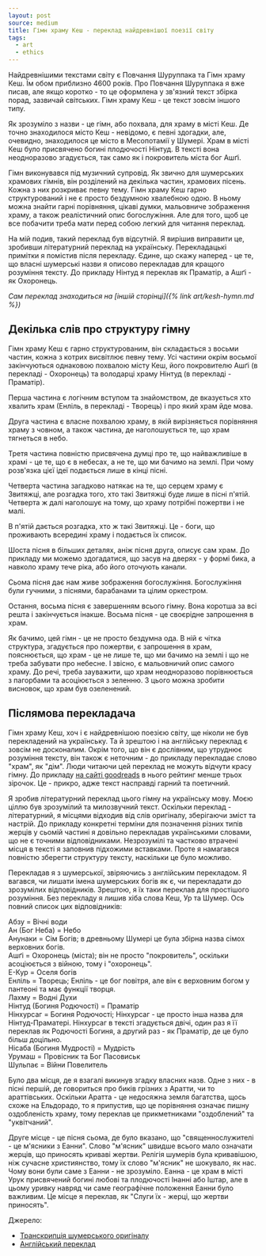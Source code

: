 ```yaml
---
layout: post
source: medium
title: Гімн храму Кеш - переклад найдревнішої поезії світу
tags:
  - art
  - ethics
---
```

Найдревнішими текстами світу є Повчання Шуруппака та Гімн храму Кеш. Їм обом приблизно 4600 років. Про Повчання Шуруппака я вже писав, але якщо коротко - то це оформлена у зв'язний текст збірка порад, зазвичай світських. Гімн храму Кеш - це текст зовсім іншого типу. 

Як зрозуміло з назви - це гімн, або похвала, для храму в місті Кеш. Де точно знаходилося місто Кеш - невідомо, є певні здогадки, але, очевидно, знаходилося це місто в Месопотамії у Шумері. Храм в місті Кеш було присвячено богині плодючості Нінтуд. В тексті вона неодноразово згадується, так само як і покровитель міста бог Ашґі. 

Гімн виконувався під музичний супровід. Як звично для шумерських храмових гімнів, він розділений на декілька частин, храмових пісень. Кожна з них розкриває певну тему. Гімн храму Кеш гарно структурований і не є просто бездумною хвалебною одою. В ньому можна знайти гарні порівняння, цікаві думки, мальовниче зображення храму, а також реалістичний опис богослужіння. Але для того, щоб це все побачити треба мати перед собою легкий для читання переклад. 

На мій подив, такий переклад був відсутній. Я вирішив виправити це, зробивши літературний переклад на українську. Перекладацькі примітки я помістив після перекладу. Єдине, що скажу наперед - це те, що власні шумерські назви я описово перекладав для кращого розуміння тексту. До прикладу Нінтуд я переклав як Праматір, а Ашґі - як Охоронець. 

_Сам переклад знаходиться на [іншій сторінці]({% link art/kesh-hymn.md %})_

## Декілька слів про структуру гімну

Гімн храму Кеш є гарно структурованим, він складається з восьми частин, кожна з котрих висвітлює певну тему. Усі частини окрім восьмої закінчуються однаковою похвалою місту Кеш, його покровителю Ашґі (в перекладі - Охоронець) та володарці храму Нінтуд (в перекладі - Праматір).

Перша частина є логічним вступом та знайомством, де вказується хто хвалить храм (Енліль, в перекладі - Творець) і про який храм йде мова. 

Друга частина є власне похвалою храму, в якій вирізняється порівняння храму з човном, а також частина, де наголошується те, що храм тягнеться в небо. 

Третя частина повністю присвячена думці про те, що найважливіше в храмі - це те, що є в небесах, а не те, що ми бачимо на землі. При чому розв'язка цієї ідеї подається лише в кінці пісні. 

Четверта частина загадково натякає на те, що серцем храму є Звитяжці, але розгадка того, хто такі Звитяжці буде лише в пісні п'ятій. Четверта ж далі наголошує на тому, що храму потрібні пожертви і не малі. 

В п'ятій дається розгадка, хто ж такі Звитяжці. Це - боги, що проживають всередині храму і подається їх список.  

Шоста пісня в більших деталях, аніж пісня друга, описує сам храм. До прикладу ми можемо здогадатися, що засув на дверях - у формі бика, а навколо храму тече ріка, або його оточують канали. 

Сьома пісня дає нам живе зображення богослужіння. Богослужіння були гучними, з піснями, барабанами та цілим оркестром. 

Остання, восьма пісня є завершенням всього гімну. Вона коротша за всі решта і закінчується інакше. Восьма пісня - це своєрідне запрошення в храм. 

Як бачимо, цей гімн - це не просто бездумна ода. В ній є чітка структура, згадується про пожертви, є запрошення в храм, пояснюється, що храм - це не лише те, що ми бачимо на землі і що не треба забувати про небесне. І звісно, є мальовничий опис самого храму. До речі, треба зауважити, що храм неодноразово порівнюється з пагорбами та асоціюється з зеленню. З цього можна зробити висновок, що храм був озеленений.

## Післямова перекладача

Гімн храму Кеш, хоч і є найдревнішою поезією світу, ще ніколи не був перекладений на українську. Та й зрештою і на англійську переклад є зовсім не досконалим. Окрім того, що він є дослівним, що утруднює розуміння тексту, він також є неточним - до прикладу перекладає слово "храм", як "дім". Люди читаючи цей переклад не можуть відчути красу гімну. До прикладу [на сайті goodreads](https://www.goodreads.com/book/show/18322652-the-kesh-temple-hymn) в нього рейтинг менше трьох зірочок. Це - прикро, адже текст насправді гарний та поетичний.

Я зробив літературний переклад цього гімну на українську мову. Моєю ціллю був зрозумілий та милозвучний текст. Оскільки переклад - літературний, я місцями відходив від слів оригіналу, зберігаючи зміст та настрій. До прикладу конкретні терміни для позначення різних типів жерців у сьомій частині я довільно перекладав українськими словами, що не є точними відповідниками. Незрозумілі та частково втрачені місця в тексті я заповнив підхожими вставками. Проте я намагався повністю зберегти структуру тексту, наскільки це було можливо.

Перекладав я з шумерської, звіряючись з англійським перекладом. Я вагався, чи лишати імена шумерських богів як є, чи перекладати до зрозумілих відповідників. Зрештою, я їх таки переклав для простішого розуміння. Без перекладу я лишив хіба слова Кеш, Ур та Шумер. Ось повний список цих відповідників:

Абзу = Вічні води  
Ан (Бог Неба) = Небо  
Анунаки = Сім Богів; в древньому Шумері це була збірна назва сімох верховних богів.  
Ашґі = Охоронець (міста); він не просто "покровитель", оскільки асоціюється з війною, тому і "охоронець".  
Е-Кур = Оселя богів  
Енліль = Творець; Енліль - це бог повітря, але він є верховним богом у пантеоні та має функції творця.  
Лахму = Водні Духи  
Нінтуд (Богиня Родючості) = Праматір  
Нінхурсаг = Богиня Родючості; Нінхурсаг - це просто інша назва для Нінтуд-Праматері. Нінхурсаг в тексті згадується двічі, один раз я її переклав як Родючості Богиня, а другий раз - як Праматір, де це було більш доцільно.  
Нісаба (Богиня Мудрості) = Мудрість  
Урумаш = Провісник та Бог Пасовиськ  
Шульпає = Війни Повелитель  

Було два місця, де я взагалі викинув згадку власних назв. Одне з них - в пісні першій, де говориться про биків грізних з Аратти, чи то араттівських. Оскільки Аратта - це недосяжна земля багатства, щось схоже на Ельдорадо, то я припустив, що це порівняння означає пишну оздобленість храму, тому переклав це прикметниками "оздоблений" та "уквітчаний".

Друге місце - це пісня сьома, де було вказано, що "священнослужителі - це м'ясники з Еанни". Слово "м'ясник" швидше всього мало означати жерців, що приносять криваві жертви. Релігія шумерів була кривавішою, ніж сучасне християнство, тому їх слово "м'ясник" не шокувало, як нас. Чому вони були саме з Еанни - не зрозуміло. Еанна - це храм в місті Урук присвячений богині любові та плодючості Інанні або Іштар, але в цьому уривку навряд чи саме географічне положення Еанни було важливим. Це місце я переклав, як "Слуги їх - жерці, що жертви приносять".

Джерело:

 - [Транскрипція шумерського оригіналу](https://etcsl.orinst.ox.ac.uk/section4/c4802.htm)
 - [Англійський переклад](https://etcsl.orinst.ox.ac.uk/section4/tr4802.htm)
